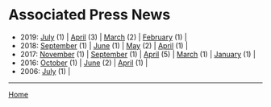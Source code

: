 # Associated Press News

  * 2019: 
      [July](./associated-press-news-2019-07.md) (1) | 
      [April](./associated-press-news-2019-04.md) (3) | 
      [March](./associated-press-news-2019-03.md) (2) | 
      [February](./associated-press-news-2019-02.md) (1) | 
  * 2018: 
      [September](./associated-press-news-2018-09.md) (1) | 
      [June](./associated-press-news-2018-06.md) (1) | 
      [May](./associated-press-news-2018-05.md) (2) | 
      [April](./associated-press-news-2018-04.md) (1) | 
  * 2017: 
      [November](./associated-press-news-2017-11.md) (1) | 
      [September](./associated-press-news-2017-09.md) (1) | 
      [April](./associated-press-news-2017-04.md) (5) | 
      [March](./associated-press-news-2017-03.md) (1) | 
      [January](./associated-press-news-2017-01.md) (1) | 
  * 2016: 
      [October](./associated-press-news-2016-10.md) (1) | 
      [June](./associated-press-news-2016-06.md) (2) | 
      [April](./associated-press-news-2016-04.md) (1) | 
  * 2006: 
      [July](./associated-press-news-2006-07.md) (1) | 

----

[Home](../)
